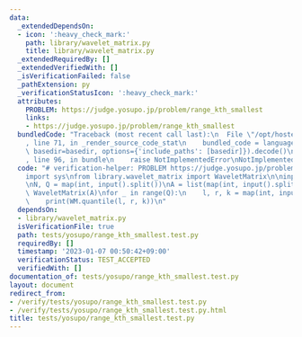 ```yaml
---
data:
  _extendedDependsOn:
  - icon: ':heavy_check_mark:'
    path: library/wavelet_matrix.py
    title: library/wavelet_matrix.py
  _extendedRequiredBy: []
  _extendedVerifiedWith: []
  _isVerificationFailed: false
  _pathExtension: py
  _verificationStatusIcon: ':heavy_check_mark:'
  attributes:
    PROBLEM: https://judge.yosupo.jp/problem/range_kth_smallest
    links:
    - https://judge.yosupo.jp/problem/range_kth_smallest
  bundledCode: "Traceback (most recent call last):\n  File \"/opt/hostedtoolcache/PyPy/3.7.13/x64/site-packages/onlinejudge_verify/documentation/build.py\"\
    , line 71, in _render_source_code_stat\n    bundled_code = language.bundle(stat.path,\
    \ basedir=basedir, options={'include_paths': [basedir]}).decode()\n  File \"/opt/hostedtoolcache/PyPy/3.7.13/x64/site-packages/onlinejudge_verify/languages/python.py\"\
    , line 96, in bundle\n    raise NotImplementedError\nNotImplementedError\n"
  code: "# verification-helper: PROBLEM https://judge.yosupo.jp/problem/range_kth_smallest\n\
    import sys\nfrom library.wavelet_matrix import WaveletMatrix\n\ninput = sys.stdin.readline\n\
    \nN, Q = map(int, input().split())\nA = list(map(int, input().split()))\nWM =\
    \ WaveletMatrix(A)\nfor _ in range(Q):\n    l, r, k = map(int, input().split())\n\
    \    print(WM.quantile(l, r, k))\n"
  dependsOn:
  - library/wavelet_matrix.py
  isVerificationFile: true
  path: tests/yosupo/range_kth_smallest.test.py
  requiredBy: []
  timestamp: '2023-01-07 00:50:42+09:00'
  verificationStatus: TEST_ACCEPTED
  verifiedWith: []
documentation_of: tests/yosupo/range_kth_smallest.test.py
layout: document
redirect_from:
- /verify/tests/yosupo/range_kth_smallest.test.py
- /verify/tests/yosupo/range_kth_smallest.test.py.html
title: tests/yosupo/range_kth_smallest.test.py
---
```


